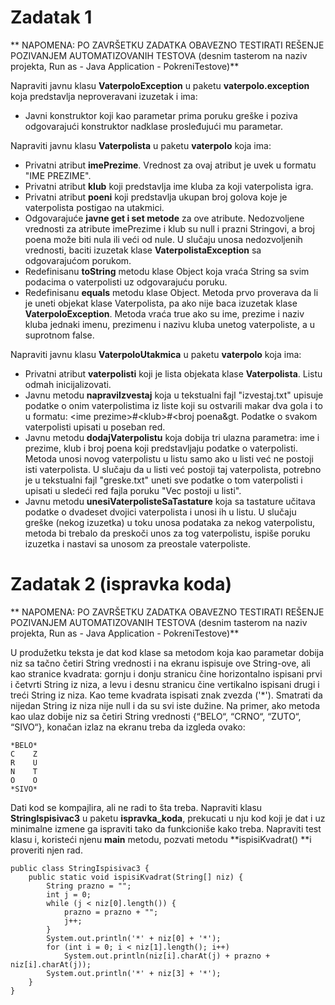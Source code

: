 # Zadatak 1

** NAPOMENA: PO ZAVRŠETKU ZADATKA OBAVEZNO TESTIRATI REŠENJE POZIVANJEM AUTOMATIZOVANIH TESTOVA (desnim tasterom na naziv projekta, Run as - Java Application - PokreniTestove)**

Napraviti javnu klasu **VaterpoloException** u paketu **vaterpolo.exception** koja predstavlja neproveravani izuzetak i ima:
- Javni konstruktor koji kao parametar prima poruku greške i poziva odgovarajući konstruktor nadklase prosleđujući mu parametar.

Napraviti javnu klasu **Vaterpolista** u paketu **vaterpolo** koja ima:
- Privatni atribut **imePrezime**. Vrednost za ovaj atribut je uvek u formatu "IME PREZIME".
- Privatni atribut **klub** koji predstavlja ime kluba za koji vaterpolista igra.
- Privatni atribut **poeni** koji predstavlja ukupan broj golova koje je vaterpolista postigao na utakmici.
- Odgovarajuće **javne get i set metode** za ove atribute. Nedozvoljene vrednosti za atribute imePrezime i klub su null i prazni Stringovi, a broj poena može biti nula ili veći od nule. U slučaju unosa nedozvoljenih vrednosti, baciti izuzetak klase **VaterpolistaException** sa odgovarajućom porukom.
- Redefinisanu **toString** metodu klase Object koja vraća String sa svim podacima o vaterpolisti uz odgovarajuću poruku.
- Redefinisanu **equals** metodu klase Object. Metoda prvo proverava da li je uneti objekat klase Vaterpolista, pa ako nije baca izuzetak klase **VaterpoloException**. Metoda vraća true ako su ime, prezime i naziv kluba jednaki imenu, prezimenu i nazivu kluba unetog vaterpoliste, a u suprotnom false.

Napraviti javnu klasu **VaterpoloUtakmica** u paketu **vaterpolo** koja ima:
- Privatni atribut **vaterpolisti** koji je lista objekata klase **Vaterpolista**. Listu odmah inicijalizovati.
- Javnu metodu **napraviIzvestaj** koja u tekstualni fajl "izvestaj.txt" upisuje podatke o onim vaterpolistima iz liste koji su ostvarili makar dva gola i to u formatu: &lt;ime prezime&gt;#&lt;klub&gt;#&lt;broj poena&gt. Podatke o svakom vaterpolisti upisati u poseban red.
- Javnu metodu **dodajVaterpolistu** koja dobija tri ulazna parametra: ime i prezime, klub i broj poena koji predstavljaju podatke o vaterpolisti. Metoda unosi novog vaterpolistu u listu samo ako u listi već ne postoji isti vaterpolista. U slučaju da u listi već postoji taj vaterpolista, potrebno je u tekstualni fajl "greske.txt" uneti sve podatke o tom vaterpolisti i upisati u sledeći red fajla poruku "Vec postoji u listi".
- Javnu metodu **unesiVaterpolisteSaTastature** koja sa tastature učitava podatke o dvadeset dvojici vaterpolista i unosi ih u listu. U slučaju greške (nekog izuzetka) u toku unosa podataka za nekog vaterpolistu, metoda bi trebalo da preskoči unos za tog vaterpolistu, ispiše poruku izuzetka i nastavi sa unosom za preostale vaterpoliste.

# Zadatak 2 (ispravka koda)

** NAPOMENA: PO ZAVRŠETKU ZADATKA OBAVEZNO TESTIRATI REŠENJE POZIVANJEM AUTOMATIZOVANIH TESTOVA (desnim tasterom na naziv projekta, Run as - Java Application - PokreniTestove)**

U produžetku teksta je dat kod klase sa metodom koja kao parametar dobija niz sa tačno četiri String vrednosti i na ekranu ispisuje ove String-ove, ali kao stranice kvadrata: gornju i donju stranicu čine horizontalno ispisani prvi i četvrti String iz niza, a levu i desnu stranicu čine vertikalno ispisani drugi i treći String iz niza. Kao teme kvadrata ispisati znak zvezda ('*'). Smatrati da nijedan String iz niza nije null i da su svi iste dužine. Na primer, ako metoda kao ulaz dobije niz sa četiri String vrednosti {“BELO“, “CRNO“, “ZUTO“, “SIVO“}, konačan izlaz na ekranu treba da izgleda ovako:

	*BELO*
	C    Z
	R    U
	N    T
	O    O
	*SIVO*

Dati kod se kompajlira, ali ne radi to šta treba. Napraviti klasu **StringIspisivac3** u paketu **ispravka_koda**, prekucati u nju kod koji je dat i uz minimalne izmene ga ispraviti tako da funkcioniše kako treba. Napraviti test klasu i, koristeći njenu **main** metodu, pozvati metodu **ispisiKvadrat() **i proveriti njen rad.

	public class StringIspisivac3 {
		public static void ispisiKvadrat(String[] niz) {
			String prazno = "";
			int j = 0;
			while (j < niz[0].length()) {
				prazno = prazno + "";
				j++;
			}
			System.out.println('*' + niz[0] + '*');
			for (int i = 0; i < niz[1].length(); i++)
				System.out.println(niz[i].charAt(j) + prazno + niz[i].charAt(j));
			System.out.println('*' + niz[3] + '*');
		}
	}